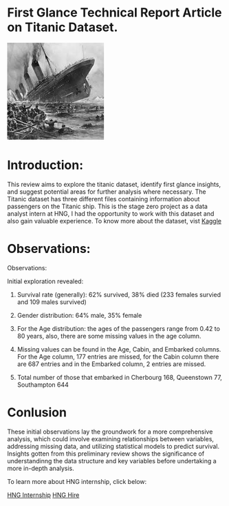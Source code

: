 # First Glance Technical Report Article on Titanic Dataset.
![](downloadtitanic.jpeg)


# Introduction:

This review aims to explore the titanic dataset, identify first glance insights, and suggest potential areas for further analysis where necessary. The Titanic dataset has three different files containing information about passengers on the Titanic ship. This is the stage zero project as a data analyst intern at HNG, I had the opportunity to work with this dataset and also gain valuable experience. To know more about the dataset, vist [Kaggle](https://www.kaggle.com/c/titanic/data)

# Observations:
Observations:

Initial exploration revealed:

1. Survival rate (generally): 62% survived, 38% died (233 females survied and 109 males survived) 
2. Gender distribution: 64% male, 35% female

3. For the Age distribution: the ages of the passengers range from 0.42 to 80 years, also, there are some missing values in the age column.

4. Missing values can be found in the Age, Cabin, and Embarked columns. For the Age column, 177 entries are missed, for the Cabin column there are 687 entries and in the Embarked column, 2 entries are missed.

5. Total number of  those that embarked in Cherbourg 168, Queenstown 77,  Southampton 644

# Conlusion
These initial observations lay the groundwork for a more comprehensive analysis, which could involve examining relationships between variables, addressing missing data, and utilizing statistical models to predict survival. Insights gotten from this preliminary review shows the significance of understandinng the data structure and key variables before undertaking a more in-depth analysis.

To learn more about HNG internship, click below:

[HNG Internship]( https://hng.tech/internship)
[HNG Hire](https://hng.tech/hire)
